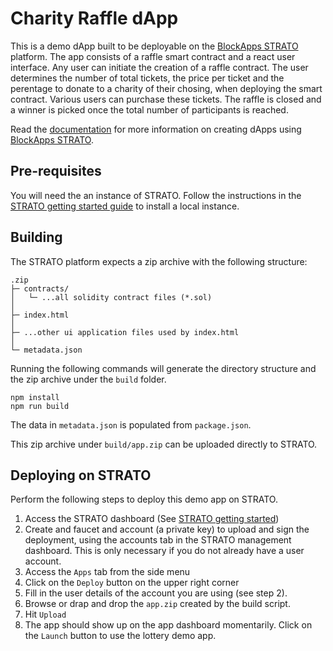 # Charity Raffle dApp

This is a demo dApp built to be deployable on the [BlockApps STRATO](http://developers.blockapps.net/) platform. The app consists of a raffle smart contract and a react user interface. Any user can initiate the creation of a raffle contract. The user determines the number of total tickets, the price per ticket and the perentage to donate to a charity of their chosing, when deploying the smart contract. Various users can purchase these tickets. The raffle is closed and a winner is picked once the total number of participants is reached.

Read the [documentation](https://developers.blockapps.net/advanced/launch-dapp/) for more information on creating dApps using [BlockApps STRATO](http://blockapps.net/blockapps-strato-blockchain-application-development/).

## Pre-requisites
You will need the an instance of STRATO. Follow the instructions in the [STRATO getting started guide](https://github.com/blockapps/strato-getting-started) to install a local instance.

## Building
The STRATO platform expects a zip archive with the following structure:

```
.zip
├─ contracts/
│   └─ ...all solidity contract files (*.sol)
│
├─ index.html
│
├─ ...other ui application files used by index.html
│
└─ metadata.json
```

Running the following commands will generate the directory structure and the zip archive under the `build` folder.

```
npm install
npm run build
```

The data in `metadata.json` is populated from `package.json`.

This zip archive under `build/app.zip` can be uploaded directly to STRATO.

## Deploying on STRATO
Perform the following steps to deploy this demo app on STRATO.
1. Access the STRATO dashboard (See [STRATO getting started](https://github.com/blockapps/strato-getting-started))
2. Create and faucet and account (a private key) to upload and sign the deployment, using the accounts tab in the STRATO management dashboard. This is only necessary if you do not already have a user account.
3. Access the `Apps` tab from the side menu
4. Click on the `Deploy` button on the upper right corner
5. Fill in the user details of the account you are using (see step 2).
6. Browse or drap and drop the `app.zip` created by the build script.
7. Hit `Upload`
8. The app should show up on the app dashboard momentarily. Click on the `Launch` button to use the lottery demo app.
